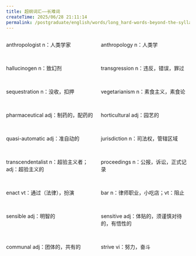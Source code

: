 ```yaml
---
title: 超纲词汇——长难词
createTime: 2025/06/28 21:11:14
permalink: /postgraduate/english/words/long_hard-words-beyond-the-syllabus/
---
```


<div class="word-list">

anthropologist  n：人类学家

anthropology    n：人类学

hallucinogen    n：致幻剂

transgression   n：违反，错误，罪过

sequestration   n：没收，扣押

vegetarianism   n：素食主义，素食论

pharmaceutical  adj：制药的，配药的

horticultural   adj：园艺的

quasi-automatic adj：准自动的

jurisdiction    n：司法权，管辖区域

transcendentalist   n：超验主义者；adj：超验主义的

proceedings n：公报，诉讼，正式记录

enact   vt：通过（法律），扮演

bar n：律师职业，小吃店；vt：阻止

sensible    adj：明智的

sensitive   adj：体贴的，须谨慎对待的，有悟性的

communal    adj：团体的，共有的

strive  vi：努力，奋斗

</div>

<style>
.word-list {
  display: grid;
  grid-template-columns: 1fr 1fr; 
  gap: 1rem;
}
.word-list div {
  white-space: pre;
}
</style>